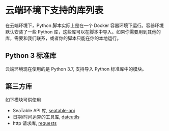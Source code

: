 # 云端环境下支持的库列表

在云端环境下，Python 脚本实际上是在一个 Docker 容器环境下运行。容器环境默认安装了一些 Python 库，这些库可以在脚本中导入。如果你需要用到其他的库，需要和我们联系，或者你的脚本只能在你的本地运行。

## Python 3 标准库

云端环境现在使用的是 Python 3.7, 支持导入 Python 标准库中的模块。

## 第三方库

如下模块可供使用

* SeaTable API 库, [seatable-api](https://pypi.org/project/seatable-api/)
* 日期/时间运算的工具库, [dateutils](https://pypi.org/project/dateutils/)
* http 请求库, [requests](https://pypi.org/project/requests/)
